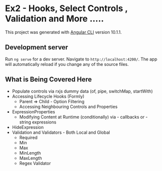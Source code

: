# Ex2 - Hooks, Select Controls , Validation and More .....

This project was generated with [Angular CLI](https://github.com/angular/angular-cli) version 10.1.1.

## Development server

Run `ng serve` for a dev server. Navigate to `http://localhost:4200/`. The app will automatically reload if you change any of the source files.

## What is Being Covered Here 

- Populate controls via rxjs dummy data (of, pipe, switchMap, startWith)
- Accessing Lifecycle Hooks (Formly)
    -  Parent  => Child - Option Filtering 
    -  Accessing Neighbouring Controls and Properties 
- ExpressionProperties
    - Modifying Content at Runtime (conditionally) via 
            - callbacks or
            - string expressions
- HideExpression
- Validation and Validators - Both Local and Global 
    - Required 
    - Min
    - Max
    - MinLength
    - MaxLength
    - Regex Validator 


